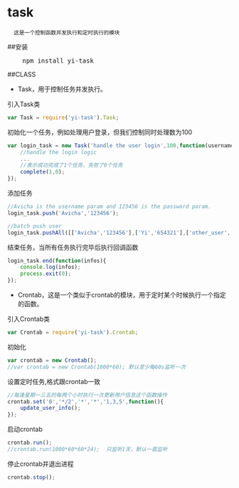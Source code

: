 task
=======

      这是一个控制函数并发执行和定时执行的模块
##安装
<pre>
    npm install yi-task
</pre>
##CLASS
* Task，用于控制任务并发执行。


引入Task类
```javascript
var Task = require('yi-task').Task;
```

初始化一个任务，例如处理用户登录，但我们控制同时处理数为100

```javascript
var login_task = new Task('handle the user login',100,function(username,password,complete){
    //handle the login logic
    ...
    //表示成功完成了1个任务，失败了0个任务
    complete(1,0);
});
```

添加任务

```javascript
//Avicha is the username param and 123456 is the password param.
login_task.push('Avicha','123456');

//batch push user
login_task.pushAll([['Avicha','123456'],['Yi','654321'],['other_user','their_password']]);
```

结束任务，当所有任务执行完毕后执行回调函数

```javascript
login_task.end(function(infos){
    console.log(infos);
    process.exit(0);
});
```
* Crontab，这是一个类似于crontab的模块，用于定时某个时候执行一个指定的函数。

引入Crontab类

```javascript
var Crontab = require('yi-task').Crontab;
```

初始化

```javascript
var crontab = new Crontab();
//var crontab = new Crontab(1000*60); 默认至少每60s监听一次
```

设置定时任务,格式跟crontab一致

```javascript
//每逢星期一三五的每两个小时执行一次更新用户信息这个函数操作
crontab.set('0','*/2','*','*','1,3,5',function(){
    update_user_info();
});
```

启动crontab

```javascript
crontab.run();
//crontab.run(1000*60*60*24);  只监听1天，默认一直监听
```

停止crontab并退出进程

```javascript
crontab.stop();
```
